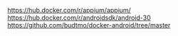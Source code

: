 https://hub.docker.com/r/appium/appium/
https://hub.docker.com/r/androidsdk/android-30
https://github.com/budtmo/docker-android/tree/master